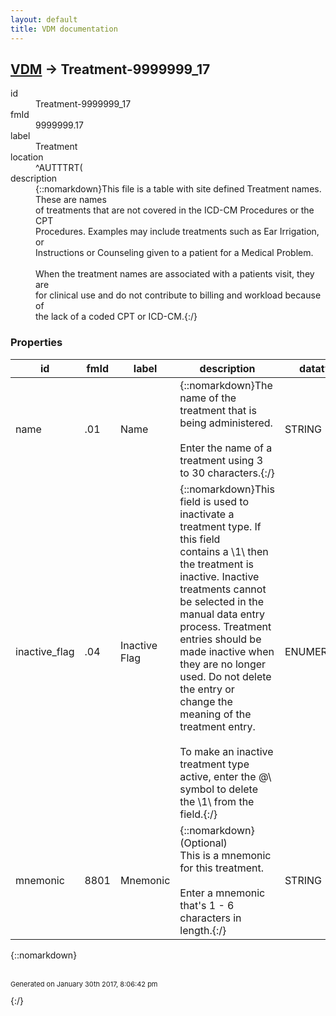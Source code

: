 ```yaml
---
layout: default
title: VDM documentation
---
```


## [VDM](TableOfContent.md) &#8594; Treatment-9999999_17 

<dl>
<dt>id</dt><dd>Treatment-9999999_17</dd>
<dt>fmId</dt><dd>9999999.17</dd>
<dt>label</dt><dd>Treatment</dd>
<dt>location</dt><dd>^AUTTTRT(</dd>
<dt>description</dt><dd>{::nomarkdown}This file is a table with site defined Treatment names.  These are names<br/>of treatments that are not covered in the ICD-CM Procedures or the CPT<br/>Procedures.  Examples may include treatments such as Ear Irrigation, or <br/>Instructions or Counseling given to a patient for a Medical Problem.<br/> <br/>When the treatment names are associated with a patients visit, they are<br/>for clinical use and do not contribute to billing and workload because of<br/>the lack of a coded CPT or ICD-CM.{:/}</dd>
</dl>

### Properties

| id | fmId | label | description | datatype | location | attributes | range | 
| --- | --- | --- | --- | --- | --- | --- | --- | 
| name | .01 | Name | {::nomarkdown}The name of the treatment that is being administered.<br/> <br/>Enter the name of a treatment using 3 to 30 characters.{:/} | STRING |  | REQUIRED, INDEXED |  | 
| inactive_flag | .04 | Inactive Flag | {::nomarkdown}This field is used to inactivate a treatment type.  If this field<br/>contains a \1\ then the treatment is inactive.  Inactive treatments cannot<br/>be selected in the manual data entry process.  Treatment entries should be<br/>made inactive when they are no longer used.  Do not delete the entry or<br/>change the meaning of the treatment entry.<br/> <br/>To make an inactive treatment type active, enter the \@\ symbol to delete<br/>the \1\ from the field.{:/} | ENUMERATION |  |  | {::nomarkdown}<dl><dt>1</dt><dd>INACTIVE</dd></dl>{:/} | 
| mnemonic | 8801 | Mnemonic | {::nomarkdown}(Optional)<br/>This is a mnemonic for this treatment.<br/> <br/>Enter a mnemonic that's 1 - 6 characters in length.{:/} | STRING |  |  |  | 

{::nomarkdown} <br/><br/><p style="font-size: 11px">Generated on January 30th 2017, 8:06:42 pm</p>{:/}
